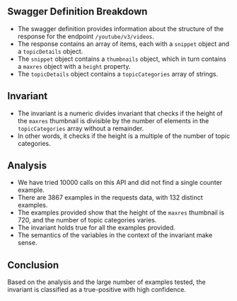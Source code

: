 ## Swagger Definition Breakdown
- The swagger definition provides information about the structure of the response for the endpoint `/youtube/v3/videos`.
- The response contains an array of items, each with a `snippet` object and a `topicDetails` object.
- The `snippet` object contains a `thumbnails` object, which in turn contains a `maxres` object with a `height` property.
- The `topicDetails` object contains a `topicCategories` array of strings.

## Invariant
- The invariant is a numeric divides invariant that checks if the height of the `maxres` thumbnail is divisible by the number of elements in the `topicCategories` array without a remainder.
- In other words, it checks if the height is a multiple of the number of topic categories.

## Analysis
- We have tried 10000 calls on this API and did not find a single counter example.
- There are 3867 examples in the requests data, with 132 distinct examples.
- The examples provided show that the height of the `maxres` thumbnail is 720, and the number of topic categories varies.
- The invariant holds true for all the examples provided.
- The semantics of the variables in the context of the invariant make sense.

## Conclusion
Based on the analysis and the large number of examples tested, the invariant is classified as a true-positive with high confidence.
